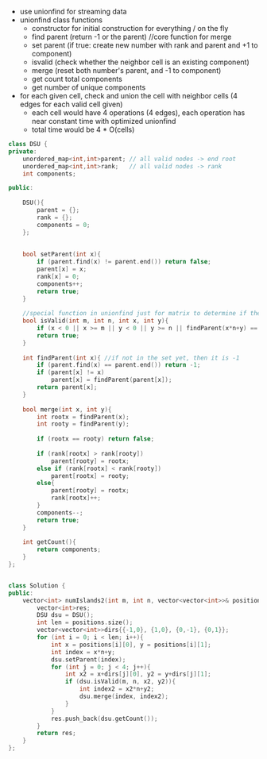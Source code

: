 - use unionfind for streaming data
- unionfind class functions
    - constructor for initial construction for everything / on the fly
    - find parent (return -1 or the parent) //core function for merge
    - set parent (if true: create new number with rank and parent and +1 to component)
    - isvalid (check whether the neighbor cell is an existing component)
    - merge (reset both number's parent, and -1 to component) 
    - get count total components
    - get number of unique components
- for each given cell, check and union the cell with neighbor cells (4 edges for each valid cell given)
    - each cell would have 4 operations (4 edges), each operation has near constant time with optimized unionfind
    - total time would be 4 * O(cells)

```cpp
class DSU {
private:
    unordered_map<int,int>parent; // all valid nodes -> end root
    unordered_map<int,int>rank;   // all valid nodes -> rank
    int components;

public:
    
    DSU(){
        parent = {};
        rank = {};
        components = 0;
    };
    
    
    bool setParent(int x){
        if (parent.find(x) != parent.end()) return false;
        parent[x] = x;
        rank[x] = 0;
        components++;
        return true;
    }
    
    //special function in unionfind just for matrix to determine if the cell can be merged
    bool isValid(int m, int n, int x, int y){
        if (x < 0 || x >= m || y < 0 || y >= n || findParent(x*n+y) == -1) return false;
        return true;
    }
    
    int findParent(int x){ //if not in the set yet, then it is -1
        if (parent.find(x) == parent.end()) return -1;
        if (parent[x] != x)
            parent[x] = findParent(parent[x]);
        return parent[x];
    }
    
    bool merge(int x, int y){
        int rootx = findParent(x);
        int rooty = findParent(y);
        
        if (rootx == rooty) return false; 
        
        if (rank[rootx] > rank[rooty])
            parent[rooty] = rootx;
        else if (rank[rootx] < rank[rooty])
            parent[rootx] = rooty;
        else{
            parent[rooty] = rootx;
            rank[rootx]++;
        }
        components--;
        return true; 
    }
    
    int getCount(){ 
        return components;
    }
};


class Solution {
public:
    vector<int> numIslands2(int m, int n, vector<vector<int>>& positions) {
        vector<int>res;
        DSU dsu = DSU();
        int len = positions.size();
        vector<vector<int>>dirs{{-1,0}, {1,0}, {0,-1}, {0,1}};
        for (int i = 0; i < len; i++){
            int x = positions[i][0], y = positions[i][1];
            int index = x*n+y;
            dsu.setParent(index);
            for (int j = 0; j < 4; j++){ 
                int x2 = x+dirs[j][0], y2 = y+dirs[j][1];
                if (dsu.isValid(m, n, x2, y2)){
                    int index2 = x2*n+y2;
                    dsu.merge(index, index2);
                }
            }
            res.push_back(dsu.getCount());
        }
        return res;
    }
};
```
